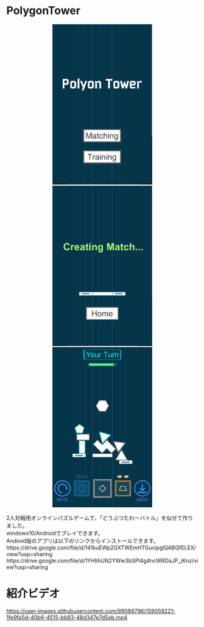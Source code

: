 # PolygonTower
<p align="center">
  <img src="images/title.PNG" alt="Title" height="420px">
  <img src="images/matching.PNG" alt="Matching" height="420px">
  <img src="images/battle.PNG" alt="Battle" height="420px">
</p>
2人対戦用オンラインパズルゲームで、「どうぶつたわーバトル」を似せて作りました。  
<br>windows10/Androidでプレイできます。  
<br>Android版のアプリは以下のリンクからインストールできます。
<br>https://drive.google.com/file/d/141kuEWp2GXTWEmHTGuvipglQABQfELEX/view?usp=sharing
<br>https://drive.google.com/file/d/1YHIihUN2YWw3bSPI4g4ncWRDaJP_jKnz/view?usp=sharing


# 紹介ビデオ
https://user-images.githubusercontent.com/99088796/159059221-1fe9fa5d-40b6-4515-bb83-48d347e7d5eb.mp4

